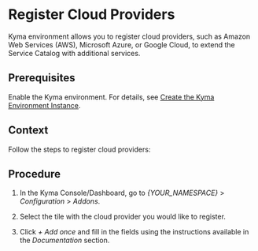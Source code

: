 <!-- loio740132a5c81c4a2daccceb7d743e9a8d -->

# Register Cloud Providers

Kyma environment allows you to register cloud providers, such as Amazon Web Services \(AWS\), Microsoft Azure, or Google Cloud, to extend the Service Catalog with additional services.



<a name="loio740132a5c81c4a2daccceb7d743e9a8d__prereq_hng_chd_fmb"/>

## Prerequisites

Enable the Kyma environment. For details, see [Create the Kyma Environment Instance](../50-administration-and-ops/create-the-kyma-environment-instance-09dd313.md).



## Context

Follow the steps to register cloud providers:



## Procedure

1.  In the Kyma Console/Dashboard, go to *\{YOUR\_NAMESPACE\}* \> *Configuration* \> *Addons*.

2.  Select the tile with the cloud provider you would like to register.

3.  Click *+ Add once* and fill in the fields using the instructions available in the *Documentation* section.


